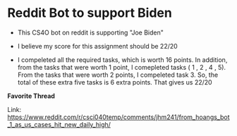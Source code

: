 # Reddit Bot to support Biden

- This CS4O bot on reddit is supporting "Joe Biden"

- I believe my score for this assignment should be 22/20 

- I compeleted all the required tasks, which is worth 16 points. In addition, from the tasks that were worth 1 point, I comepleted tasks ( 1 , 2 , 4 , 5). 
From the tasks that were worth 2 points, I compeleted task 3. So, the total of these extra five tasks is 6 extra points. That gives us 22/20

**Favorite Thread**

Link: https://www.reddit.com/r/csci040temp/comments/jhm241/from_hoangs_bot_1_as_us_cases_hit_new_daily_high/
